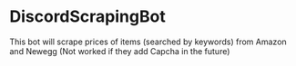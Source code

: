 # DiscordScrapingBot
 This bot will scrape prices of items (searched by keywords) from Amazon and Newegg (Not worked if they add Capcha in the future)
